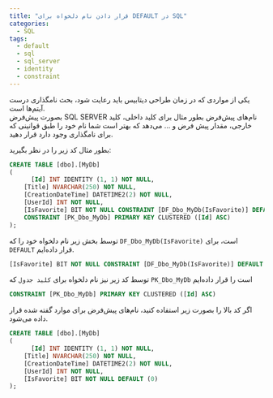 ```yaml
---
title: "قرار دادن نام دلخواه برای DEFAULT در SQL"
categories:
  - SQL
tags:
  - default
  - sql
  - sql_server
  - identity
  - constraint
---
```


یکی از مواردی که در زمان طراحی دیتابیس باید رعایت شود، بحث نامگذاری درست آیتم‌ها است.  
بصورت پیش‌فرض SQL SERVER نام‌های پیش‌فرض بطور مثال برای کلید داخلی، کلید خارجی، مقدار پیش فرض و ... می‌دهد که بهتر است شما نام خود را طبق قوانینی که برای نامگذاری وجود دارد قرار دهید.  

بطور مثال کد زیر را در نظر بگیرید:  

```sql
CREATE TABLE [dbo].[MyDb]
(
	  [Id] INT IDENTITY (1, 1) NOT NULL, 
    [Title] NVARCHAR(250) NOT NULL,
    [CreationDateTime] DATETIME2(2) NOT NULL,
    [UserId] INT NOT NULL, 
    [IsFavorite] BIT NOT NULL CONSTRAINT [DF_Dbo_MyDb(IsFavorite)] DEFAULT (0),
    CONSTRAINT [PK_Dbo_MyDb] PRIMARY KEY CLUSTERED ([Id] ASC)
);
```

توسط بخش زیر نام دلخواه خود را که `DF_Dbo_MyDb(IsFavorite)` است، برای `DEFAULT` قرار داده‌ایم.  

```sql
[IsFavorite] BIT NOT NULL CONSTRAINT [DF_Dbo_MyDb(IsFavorite)] DEFAULT (0)
```

توسط کد زیر نیز نام دلخواه برای `کلید جدول` که `PK_Dbo_MyDb` است را قرار داده‌ایم

```sql
CONSTRAINT [PK_Dbo_MyDb] PRIMARY KEY CLUSTERED ([Id] ASC)
```

اگر کد بالا را بصورت زیر استفاده کنید، نام‌های پیش‌فرض برای موارد گفته شده قرار داده می‌شود.  

```sql
CREATE TABLE [dbo].[MyDb]
(
	  [Id] INT IDENTITY (1, 1) NOT NULL, 
    [Title] NVARCHAR(250) NOT NULL,
    [CreationDateTime] DATETIME2(2) NOT NULL,
    [UserId] INT NOT NULL, 
    [IsFavorite] BIT NOT NULL DEFAULT (0)
);
```

